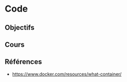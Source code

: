 # Code

## Objectifs

## Cours

<script setup>
import Package from '@/components/lessons/package.vue'
</script>

<Package />

## Références

- https://www.docker.com/resources/what-container/
